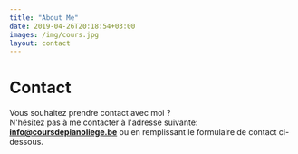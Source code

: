 ```yaml
---
title: "About Me"
date: 2019-04-26T20:18:54+03:00
images: /img/cours.jpg
layout: contact
---
```


# Contact

Vous souhaitez prendre contact avec moi ?  
N'hésitez pas à me contacter à l'adresse suivante: **info@coursdepianoliege.be**
ou en remplissant le formulaire de contact ci-dessous.

